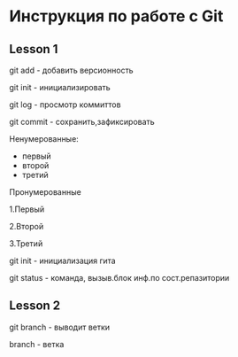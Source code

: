 # Инструкция по работе с Git

## Lesson 1 

git add - добавить версионность

git init - инициализировать

git log - просмотр коммиттов

git commit - сохранить,зафиксировать

Ненумерованные:

* первый
* второй
* третий

Пронумерованные 

1.Первый

2.Второй

3.Третий

git init - инициализация гита

git status - команда, вызыв.блок инф.по сост.репазитории


## Lesson 2
git branch - выводит ветки

branch - ветка 


